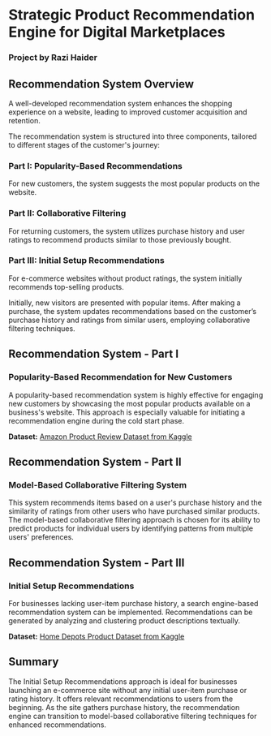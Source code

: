 # Strategic Product Recommendation Engine for Digital Marketplaces
### Project by Razi Haider

## Recommendation System Overview
A well-developed recommendation system enhances the shopping experience on a website, leading to improved customer acquisition and retention.

The recommendation system is structured into three components, tailored to different stages of the customer's journey:

### Part I: Popularity-Based Recommendations
For new customers, the system suggests the most popular products on the website.

### Part II: Collaborative Filtering
For returning customers, the system utilizes purchase history and user ratings to recommend products similar to those previously bought.

### Part III: Initial Setup Recommendations
For e-commerce websites without product ratings, the system initially recommends top-selling products.

Initially, new visitors are presented with popular items. After making a purchase, the system updates recommendations based on the customer’s purchase history and ratings from similar users, employing collaborative filtering techniques.

## Recommendation System - Part I

### Popularity-Based Recommendation for New Customers

A popularity-based recommendation system is highly effective for engaging new customers by showcasing the most popular products available on a business's website. This approach is especially valuable for initiating a recommendation engine during the cold start phase.

**Dataset:** [Amazon Product Review Dataset from Kaggle](https://www.kaggle.com/datasets/skillsmuggler/amazon-ratings)

## Recommendation System - Part II

### Model-Based Collaborative Filtering System

This system recommends items based on a user's purchase history and the similarity of ratings from other users who have purchased similar products. The model-based collaborative filtering approach is chosen for its ability to predict products for individual users by identifying patterns from multiple users' preferences.

## Recommendation System - Part III

### Initial Setup Recommendations
For businesses lacking user-item purchase history, a search engine-based recommendation system can be implemented. Recommendations can be generated by analyzing and clustering product descriptions textually.

**Dataset:** [Home Depots Product Dataset from Kaggle](https://www.kaggle.com/c/home-depot-product-search-relevance/data?select=product_descriptions.csv.zip)

## Summary

The Initial Setup Recommendations approach is ideal for businesses launching an e-commerce site without any initial user-item purchase or rating history. It offers relevant recommendations to users from the beginning. As the site gathers purchase history, the recommendation engine can transition to model-based collaborative filtering techniques for enhanced recommendations.
